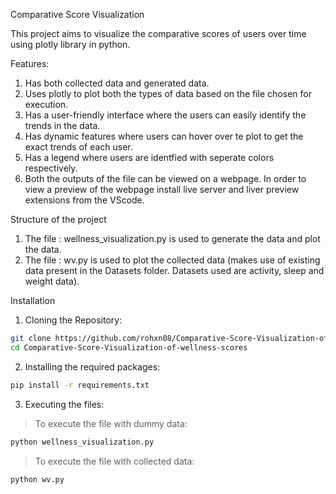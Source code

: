 Comparative Score Visualization

This project aims to  visualize the comparative scores of users over time using plotly library in python.

Features:
1. Has both collected data and generated data.
2. Uses plotly to plot both the types of data based on the  file chosen for execution.
3. Has a user-friendly interface where the users can easily identify the trends in the data.
4. Has dynamic features where users can hover over te plot to get the exact trends of each user.
5. Has a legend where users are identfied with seperate colors respectively.
6. Both the outputs of the file can be viewed on a webpage. In order to view a preview of the webpage install live server and liver preview extensions from the VScode.

Structure of the project
1. The file : wellness_visualization.py is used to generate the data and plot the data.
2. The file : wv.py is used to plot the collected data (makes use of existing data present in the Datasets folder. Datasets used are activity, sleep and weight data).

Installation

1. Cloning the Repository:
```bash
git clone https://github.com/rohxn08/Comparative-Score-Visualization-of-wellness-scores.git
cd Comparative-Score-Visualization-of-wellness-scores
```
2. Installing the required packages:
```bash 
pip install -r requirements.txt
```
 
3. Executing the files:
> To execute the file with dummy data:
```bash
python wellness_visualization.py
```
> To execute the file with collected data:
```bash
python wv.py
```


